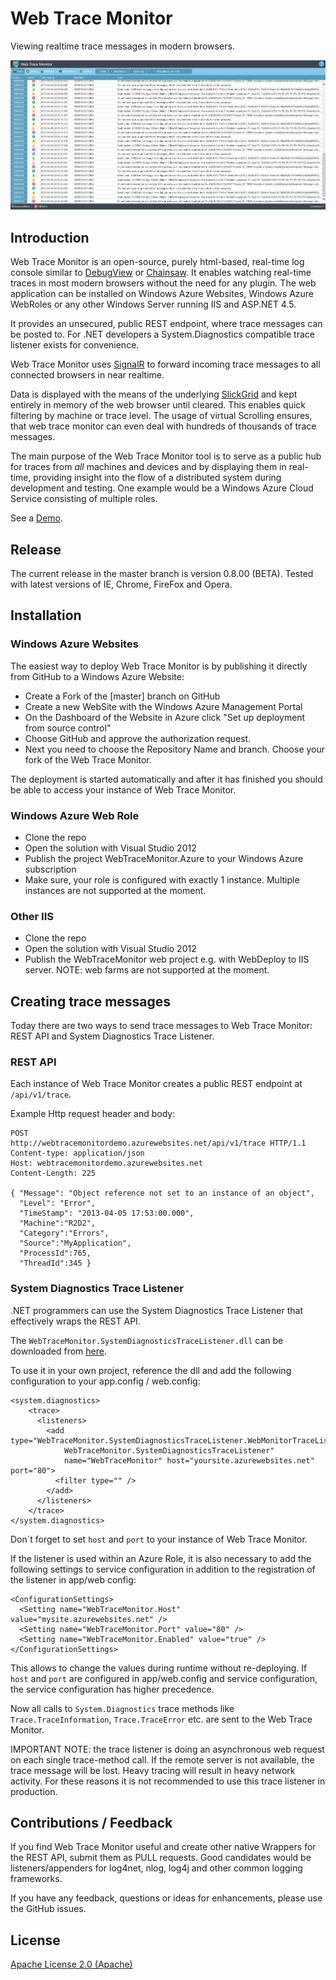# Web Trace Monitor

Viewing realtime trace messages in modern browsers.

![Alt text](./doc/Screenshot.png)


## Introduction

Web Trace Monitor is an open-source, purely html-based, real-time log console similar to [DebugView] or [Chainsaw]. It enables watching real-time traces in most modern browsers without the need for any plugin. The web application can be installed on Windows Azure Websites, Windows Azure WebRoles or any other Windows Server running IIS and ASP.NET 4.5. 

It provides an unsecured, public REST endpoint, where trace messages can be posted to. For .NET developers a System.Diagnostics compatible trace listener exists for convenience. 

Web Trace Monitor uses [SignalR] to forward incoming trace messages to all connected browsers in near realtime.

Data is displayed with the means of the underlying [SlickGrid] and kept entirely in memory of the web browser until cleared. This enables quick filtering by machine or trace level. The usage of virtual Scrolling ensures, that web trace monitor can even deal with hundreds of thousands of trace messages.

The main purpose of the Web Trace Monitor tool is to serve as a public hub for traces from _all_ machines and devices and by displaying them in real-time, providing insight into the flow of a distributed system during development and testing. One example would be a Windows Azure Cloud Service  consisting of multiple roles.

See a [Demo].  

## Release

The current release in the master branch is version 0.8.00 (BETA). Tested with latest versions of IE, Chrome, FireFox and Opera. 

## Installation

### Windows Azure Websites

The easiest way to deploy Web Trace Monitor is by publishing it directly from GitHub to a Windows Azure Website:

+ Create a Fork of the [master] branch on GitHub
+ Create a new WebSite with the Windows Azure Management Portal 
+ On the Dashboard of the Website in Azure click "Set up deployment from source control"
+ Choose GitHub and approve the authorization request.
+ Next you need to choose the Repository Name and branch. Choose your fork of the Web Trace Monitor.

The deployment is started automatically and after it has finished you should be able to access your instance of Web Trace Monitor.

### Windows Azure Web Role

+ Clone the repo
+ Open the solution with Visual Studio 2012
+ Publish the project WebTraceMonitor.Azure to your Windows Azure subscription
+ Make sure, your role is configured with exactly 1 instance. Multiple instances are not supported at the moment.

### Other IIS

+ Clone the repo
+ Open the solution with Visual Studio 2012
+ Publish the WebTraceMonitor web project e.g. with WebDeploy to IIS server. NOTE: web farms are not supported at the moment.

## Creating trace messages

Today there are two ways to send trace messages to Web Trace Monitor: REST API and System Diagnostics Trace Listener.

### REST API

Each instance of Web Trace Monitor creates a public REST endpoint at `/api/v1/trace`. 

Example Http request header and body:

    POST
    http://webtracemonitordemo.azurewebsites.net/api/v1/trace HTTP/1.1
    Content-type: application/json
    Host: webtracemonitordemo.azurewebsites.net
    Content-Length: 225
  
    { "Message": "Object reference not set to an instance of an object", 
      "Level": "Error", 
      "TimeStamp": "2013-04-05 17:53:00.000", 
      "Machine":"R2D2", 
      "Category":"Errors", 
      "Source":"MyApplication", 
      "ProcessId":765, 
      "ThreadId":345 }
    

### System Diagnostics Trace Listener

.NET programmers can use the System Diagnostics Trace Listener that effectively wraps the REST API.

The `WebTraceMonitor.SystemDiagnosticsTraceListener.dll` can be downloaded from [here].

To use it in your own project, reference the dll and add the following configuration to your app.config / web.config: 

    <system.diagnostics>
        <trace>
          <listeners>
            <add type="WebTraceMonitor.SystemDiagnosticsTraceListener.WebMonitorTraceListener, 
                WebTraceMonitor.SystemDiagnosticsTraceListener" 
                name="WebTraceMonitor" host="yoursite.azurewebsites.net" port="80">
              <filter type="" />
            </add>
          </listeners>
        </trace>
    </system.diagnostics>

Don´t forget to set `host` and `port` to your instance of Web Trace Monitor. 

If the listener is used within an Azure Role, it is also necessary to add the following settings to service configuration in addition to the registration of the listener in app/web config:

    <ConfigurationSettings>
      <Setting name="WebTraceMonitor.Host" value="mysite.azurewebsites.net" />
      <Setting name="WebTraceMonitor.Port" value="80" />
      <Setting name="WebTraceMonitor.Enabled" value="true" />
    </ConfigurationSettings>

This allows to change the values during runtime without re-deploying. If `host` and `port` are configured in app/web.config and service configuration, the service configuration has higher precedence.


Now all calls to `System.Diagnostics` trace methods like `Trace.TraceInformation`, `Trace.TraceError` etc. are sent to the Web Trace Monitor.

IMPORTANT NOTE: the trace listener is doing an asynchronous web request on each single trace-method call. If the remote server is not available, the trace message will be lost. Heavy tracing will result in heavy network activity. For these reasons it is not recommended to use this trace listener in production. 



## Contributions / Feedback

If you find Web Trace Monitor useful and create other native Wrappers for the REST API, submit them as PULL requests. Good candidates would be listeners/appenders for log4net, nlog, log4j and other common logging frameworks.

If you have any feedback, questions or ideas for enhancements, please use the GitHub issues.

## License

[Apache License 2.0 (Apache)]


[SignalR]:http://signalr.net/
[SlickGrid]:https://github.com/mleibman/SlickGrid/
[Demo]:http://webtracemonitordemo.cloudapp.net/
[Apache License 2.0 (Apache)]:http://www.apache.org/licenses/LICENSE-2.0
[here]:https://github.com/berndku/webtracemonitor/blob/master/deploy/SystemDiagnosticsTraceListener/SystemDiagnosticsTraceListener.zip
[DebugView]:http://technet.microsoft.com/en-us/sysinternals/bb896647.aspx
[Chainsaw]:http://logging.apache.org/chainsaw/index.html
